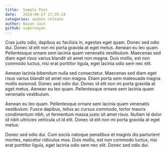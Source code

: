 ```yaml
---
title:  Sample Post
date:   2014-06-27 17:35:14
categories: update release
author: Nayan Jain
github: supernayan
---
```


Cras justo odio, dapibus ac facilisis in, egestas eget quam. Donec sed odio dui. Donec id elit non mi porta gravida at eget metus. Aenean eu leo quam. Pellentesque ornare sem lacinia quam venenatis vestibulum. Maecenas sed diam eget risus varius blandit sit amet non magna. Duis mollis, est non commodo luctus, nisi erat porttitor ligula, eget lacinia odio sem nec elit.

Aenean lacinia bibendum nulla sed consectetur. Maecenas sed diam eget risus varius blandit sit amet non magna. Etiam porta sem malesuada magna mollis euismod. Donec sed odio dui. Donec id elit non mi porta gravida at eget metus. Aenean eu leo quam. Pellentesque ornare sem lacinia quam venenatis vestibulum.

Aenean eu leo quam. Pellentesque ornare sem lacinia quam venenatis vestibulum. Fusce dapibus, tellus ac cursus commodo, tortor mauris condimentum nibh, ut fermentum massa justo sit amet risus. Nullam id dolor id nibh ultricies vehicula ut id elit. Donec id elit non mi porta gravida at eget metus.

Donec sed odio dui. Cum sociis natoque penatibus et magnis dis parturient montes, nascetur ridiculus mus. Duis mollis, est non commodo luctus, nisi erat porttitor ligula, eget lacinia odio sem nec elit. Donec sed odio dui.
